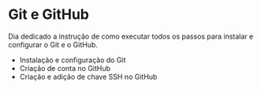 # Git e GitHub

Dia dedicado a instrução de como executar todos os passos para instalar e configurar o Git e o GitHub.

  * Instalação e configuração do Git
  * Criação de conta no GitHub
  * Criação e adição de chave SSH no GitHub
